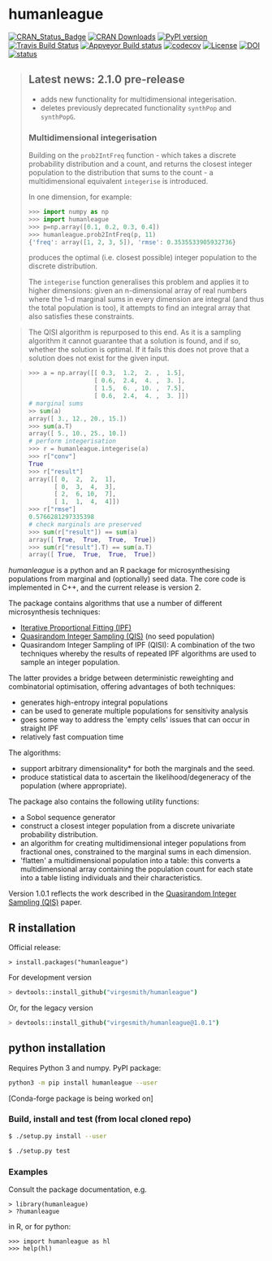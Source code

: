 # humanleague

[![CRAN\_Status\_Badge](http://www.r-pkg.org/badges/version/humanleague)](https://CRAN.R-project.org/package=humanleague)
[![CRAN Downloads](http://cranlogs.r-pkg.org/badges/grand-total/humanleague?color=black)](http://cran.r-project.org/package=humanleague)
[![PyPI version](https://badge.fury.io/py/humanleague.svg)](https://badge.fury.io/py/humanleague)
[![Travis Build Status](https://travis-ci.org/virgesmith/humanleague.png?branch=master)](https://travis-ci.org/virgesmith/humanleague)
[![Appveyor Build status](https://ci.appveyor.com/api/projects/status/x9oypgryt21ndc3p?svg=true)](https://ci.appveyor.com/project/virgesmith/humanleague)
[![codecov](https://codecov.io/gh/virgesmith/humanleague/branch/master/graph/badge.svg)](https://codecov.io/gh/virgesmith/humanleague)
[![License](https://img.shields.io/github/license/mashape/apistatus.svg)](https://opensource.org/licenses/MIT)
[![DOI](https://zenodo.org/badge/DOI/10.5281/zenodo.1116318.svg)](https://doi.org/10.5281/zenodo.1116318)
[![status](http://joss.theoj.org/papers/d5aaf6e1c2efed431c506762622473b4/status.svg)](http://joss.theoj.org/papers/d5aaf6e1c2efed431c506762622473b4)

> ## Latest news: 2.1.0 pre-release
> - adds new functionality for multidimensional integerisation. 
> - deletes previously deprecated functionality `synthPop` and `synthPopG`.
> ### Multidimensional integerisation
> Building on the `prob2IntFreq` function - which takes a discrete probability distribution and a count, and returns the closest integer population to the distribution that sums to the count - a multidimensional equivalent `integerise` is introduced.
> 
> In one dimension, for example:
> ```python
> >>> import numpy as np
> >>> import humanleague
> >>> p=np.array([0.1, 0.2, 0.3, 0.4])
> >>> humanleague.prob2IntFreq(p, 11)
> {'freq': array([1, 2, 3, 5]), 'rmse': 0.3535533905932736}
> ```
> produces the optimal (i.e. closest possible) integer population to the discrete distribution.
>  
> The `integerise` function generalises this problem and applies it to higher dimensions: given an n-dimensional array of real numbers where the 1-d marginal sums in every dimension are integral (and thus the total population is too), it attempts to find an integral array that also satisfies these constraints. 

> The QISI algorithm is repurposed to this end. As it is a sampling algorithm it cannot guarantee that a solution is found, and if so, whether the solution is optimal. If it fails this does not prove that a solution does not exist for the given input.

> ```python
> >>> a = np.array([[ 0.3,  1.2,  2. ,  1.5],
>                   [ 0.6,  2.4,  4. ,  3. ],
>                   [ 1.5,  6. , 10. ,  7.5],
>                   [ 0.6,  2.4,  4. ,  3. ]])
> # marginal sums
> >> sum(a)
> array([ 3., 12., 20., 15.])
> >>> sum(a.T)
> array([ 5., 10., 25., 10.])
> # perform integerisation
> >>> r = humanleague.integerise(a)
> >>> r["conv"]
> True
> >>> r["result"]
> array([[ 0,  2,  2,  1],
>        [ 0,  3,  4,  3],
>        [ 2,  6, 10,  7],
>        [ 1,  1,  4,  4]])
> >>> r["rmse"]
> 0.5766281297335398
> # check marginals are preserved
> >>> sum(r["result"]) == sum(a)
> array([ True,  True,  True,  True])
> >>> sum(r["result"].T) == sum(a.T)
> array([ True,  True,  True,  True])
> ```

*humanleague* is a python and an R package for microsynthesising populations from marginal and (optionally) seed data. The core code is implemented in C++, and the current release is version 2.

The package contains algorithms that use a number of different microsynthesis techniques:
- [Iterative Proportional Fitting (IPF)](https://en.wikipedia.org/wiki/Iterative_proportional_fitting)
- [Quasirandom Integer Sampling (QIS)](http://jasss.soc.surrey.ac.uk/20/4/14.html) (no seed population)
- Quasirandom Integer Sampling of IPF (QISI): A combination of the two techniques whereby the results of repeated IPF algorithms are used to sample an integer population.

The latter provides a bridge between deterministic reweighting and combinatorial optimisation, offering advantages of both techniques:
- generates high-entropy integral populations 
- can be used to generate multiple populations for sensitivity analysis
- goes some way to address the 'empty cells' issues that can occur in straight IPF
- relatively fast compuation time

The algorithms: 
- support arbitrary dimensionality* for both the marginals and the seed.
- produce statistical data to ascertain the likelihood/degeneracy of the population (where appropriate).

The package also contains the following utility functions:
- a Sobol sequence generator
- construct a closest integer population from a discrete univariate probability distribution.
- an algorithm for creating multidimensional integer populations from fractional ones, constrained to the marginal sums in each dimension.  
- 'flatten' a multidimensional population into a table: this converts a multidimensional array containing the population count for each state into a table listing individuals and their characteristics. 

Version 1.0.1 reflects the work described in the [Quasirandom Integer Sampling (QIS)](http://jasss.soc.surrey.ac.uk/20/4/14.html) paper.

## R installation
Official release:
```
> install.packages("humanleague")
```
For development version
```bash
> devtools::install_github("virgesmith/humanleague")
```
Or, for the legacy version
```bash
> devtools::install_github("virgesmith/humanleague@1.0.1")
```
## python installation

Requires Python 3 and numpy. PyPI package:
```bash
python3 -m pip install humanleague --user
```
[Conda-forge package is being worked on]

### Build, install and test (from local cloned repo)
```bash
$ ./setup.py install --user
```
```bash
$ ./setup.py test
```
### Examples

Consult the package documentation, e.g.
```
> library(humanleague)
> ?humanleague
```
in R, or for python:
```
>>> import humanleague as hl
>>> help(hl)
```
